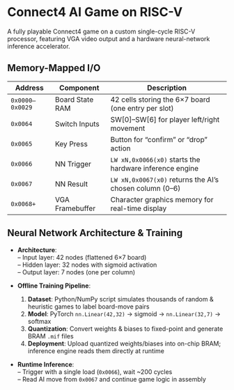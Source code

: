 # Connect4 AI Game on RISC-V

A fully playable Connect4 game on a custom single-cycle RISC-V processor, featuring VGA video output and a hardware neural-network inference accelerator.

## Memory-Mapped I/O

| Address            | Component               | Description                                              |
|--------------------|-------------------------|----------------------------------------------------------|
| `0x0000–0x0029`    | Board State RAM         | 42 cells storing the 6×7 board (one entry per slot)     |
| `0x0064`           | Switch Inputs           | SW[0]–SW[6] for player left/right movement               |
| `0x0065`           | Key Press               | Button for “confirm” or “drop” action                    |
| `0x0066`           | NN Trigger              | `LW xN,0x0066(x0)` starts the hardware inference engine  |
| `0x0067`           | NN Result               | `LW xN,0x0067(x0)` returns the AI’s chosen column (0–6)  |
| `0x0068+`          | VGA Framebuffer         | Character graphics memory for real-time display          |

## Neural Network Architecture & Training

- **Architecture**:  
  – Input layer: 42 nodes (flattened 6×7 board)  
  – Hidden layer: 32 nodes with sigmoid activation  
  – Output layer: 7 nodes (one per column)

- **Offline Training Pipeline**:  
  1. **Dataset**: Python/NumPy script simulates thousands of random & heuristic games to label board-move pairs  
  2. **Model**: PyTorch `nn.Linear(42,32)` → sigmoid → `nn.Linear(32,7)` → softmax  
  3. **Quantization**: Convert weights & biases to fixed-point and generate BRAM `.mif` files  
  4. **Deployment**: Upload quantized weights/biases into on-chip BRAM; inference engine reads them directly at runtime  

- **Runtime Inference**:  
  – Trigger with a single load (`0x0066`), wait ~200 cycles  
  – Read AI move from `0x0067` and continue game logic in assembly  
